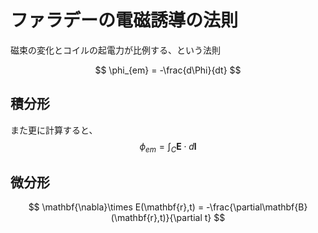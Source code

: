 # ファラデーの電磁誘導の法則

磁束の変化とコイルの起電力が比例する、という法則

$$
\phi_{em} = -\frac{d\Phi}{dt}
$$

## 積分形

また更に計算すると、
$$
\phi_{em} = \int_C\mathbf{E}\cdot d\mathbf{l}
$$

## 微分形

$$
\mathbf{\nabla}\times E(\mathbf{r},t) = -\frac{\partial\mathbf{B}(\mathbf{r},t)}{\partial t}
$$
